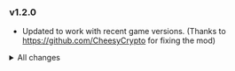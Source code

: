 
### v1.2.0
- Updated to work with recent game versions. (Thanks to https://github.com/CheesyCrypto for fixing the mod)

<details>
<summary>All changes</summary>

### v1.1.4
- Ensure model indexes in old blueprints are migrated

### v1.1.3
- Fix Matrix Lab being unaccessable due to grid index collision.
- Removed modded Chemical Plant Mk.III, as vanilla one has been added. Your built factories will automatically have them replaced, but items in your inventory will not.

### v1.1.2
- Fixed Model ID conflict with new Veges added in game version 0.9.26.12891

### v1.1.1
- Fixed an issue where after loading a save all machines from mod would "dissapear". (They are still in your save file)
- Fixed errors when placing Chemical plant Mk.II

### v1.1.0
- Updated to work with game version 0.9.25.12077 or higher

### v1.0.6
- Fixed update belt logic taking on average 3 times more. Should improve belt performance in big saves greatly.
- Fixed LOD's of Chemical Plant Mk.II and Mk.III shifting slightly.

### v1.0.5
- Fixed README

### v1.0.4
- Fixed that Spray Coater was unaccessable due to grid index collision.
- Repostioned some items around in replicator grid.

### v1.0.3
- Added plugin catergories on Thunderstore page.

### v1.0.2
- Fixed Storage window not changing size when Storage column count is changed in config file

### v1.0.1
- Fixed that liquid tank Mk.II and Mk.III capacity could not be changed via config file

### v1.0.0
- Initial Release

</details>